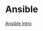 # Ansible

[Ansible Intro](https://docs.ansible.com/ansible/latest/getting_started/introduction.html)